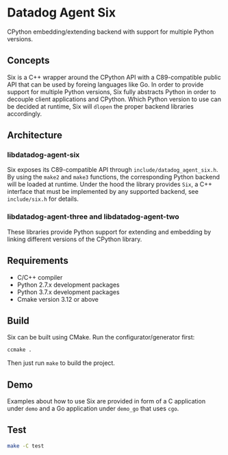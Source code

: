 # Datadog Agent Six

CPython embedding/extending backend with support for multiple Python versions.

## Concepts

Six is a C++ wrapper around the CPython API with a C89-compatible public API
that can be used by foreing languages like Go. In order to provide support for
multiple Python versions, Six fully abstracts Python in order to decouple client
applications and CPython. Which Python version to use can be decided at runtime,
Six will `dlopen` the proper backend libraries accordingly.

## Architecture

### libdatadog-agent-six

Six exposes its C89-compatible API through `include/datadog_agent_six.h`. By
using the `make2` and `make3` functions, the corresponding Python backend will
be loaded at runtime. Under the hood the library provides `Six`, a C++ interface
that must be implemented by any supported backend, see `include/six.h` for details.

### libdatadog-agent-three and libdatadog-agent-two

These libraries provide Python support for extending and embedding by linking
different versions of the CPython library.

## Requirements

* C/C++ compiler
* Python 2.7.x development packages
* Python 3.7.x development packages
* Cmake version 3.12 or above

## Build

Six can be built using CMake. Run the configurator/generator first:

```sh
ccmake .
```

Then just run `make` to build the project.

## Demo

Examples about how to use Six are provided in form of a C application under `demo`
and a Go application under `demo_go` that uses `cgo`.

## Test

```sh
make -C test
```

